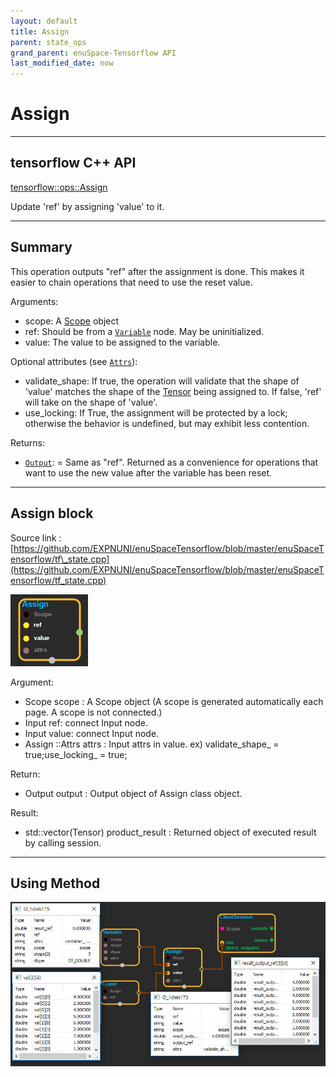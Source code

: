```yaml
--- 
layout: default 
title: Assign 
parent: state_ops 
grand_parent: enuSpace-Tensorflow API 
last_modified_date: now 
--- 
```


# Assign

---

## tensorflow C++ API

[tensorflow::ops::Assign](https://www.tensorflow.org/api_docs/cc/class/tensorflow/ops/assign)

Update 'ref' by assigning 'value' to it.

---

## Summary

This operation outputs "ref" after the assignment is done. This makes it easier to chain operations that need to use the reset value.

Arguments:

* scope: A [Scope](https://www.tensorflow.org/api_docs/cc/class/tensorflow/scope.html#classtensorflow_1_1_scope) object
* ref: Should be from a [`Variable`](https://www.tensorflow.org/api_docs/cc/class/tensorflow/ops/variable.html#classtensorflow_1_1ops_1_1_variable) node. May be uninitialized.
* value: The value to be assigned to the variable.

Optional attributes \(see [`Attrs`](https://www.tensorflow.org/api_docs/cc/struct/tensorflow/ops/assign/attrs.html#structtensorflow_1_1ops_1_1_assign_1_1_attrs)\):

* validate\_shape: If true, the operation will validate that the shape of 'value' matches the shape of the [Tensor](https://www.tensorflow.org/api_docs/cc/class/tensorflow/tensor.html#classtensorflow_1_1_tensor) being assigned to. If false, 'ref' will take on the shape of 'value'.
* use\_locking: If True, the assignment will be protected by a lock; otherwise the behavior is undefined, but may exhibit less contention.

Returns:

* [`Output`](https://www.tensorflow.org/api_docs/cc/class/tensorflow/output.html#classtensorflow_1_1_output): = Same as "ref". Returned as a convenience for operations that want to use the new value after the variable has been reset.

---

## Assign block

Source link : [https://github.com/EXPNUNI/enuSpaceTensorflow/blob/master/enuSpaceTensorflow/tf\_state.cpp](https://github.com/EXPNUNI/enuSpaceTensorflow/blob/master/enuSpaceTensorflow/tf_state.cpp)

![](./assets/state_op/Assign1.jpg)

Argument:

* Scope scope : A Scope object \(A scope is generated automatically each page. A scope is not connected.\)
* Input ref: connect  Input node.
* Input value: connect Input node.
* Assign ::Attrs attrs : Input attrs in value. ex\) validate\_shape\_ = true;use\_locking\_ = true;

Return:

* Output output : Output object of Assign class object.

Result:

* std::vector\(Tensor\) product\_result : Returned object of executed result by calling session.

---

## Using Method

![](./assets/state_op/Assign2.jpg)

